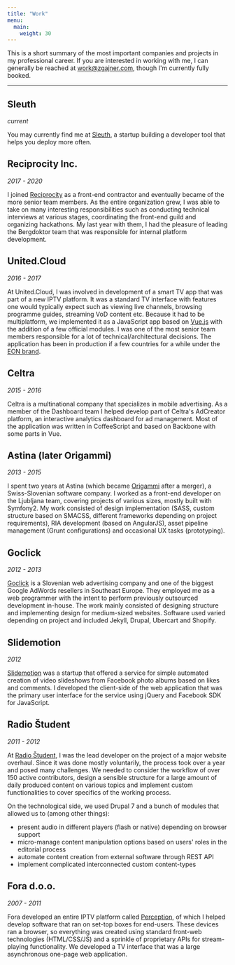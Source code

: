 ```yaml
---
title: "Work"
menu:
  main:
    weight: 30
---
```


This is a short summary of the most important companies and projects in my professional career. If you are interested in working with me, I can generally be reached at [work@zgajner.com](mailto:work@zgajner.com), though I'm currently fully booked.

<hr>

## Sleuth

*current*

You may currently find me at [Sleuth](https://www.sleuth.io), a startup building a developer tool that helps you deploy more often.

## Reciprocity Inc.

*2017 - 2020*

I joined [Reciprocity](https://reciprocitylabs.com/) as a front-end contractor and eventually became of the more senior team members. As the entire organization grew, I was able to take on many interesting responsibilities such as conducting technical interviews at various stages, coordinating the front-end guild and organizing hackathons. My last year with them, I had the pleasure of leading the Bergdoktor team that was responsible for internal platform development.

## United.Cloud

*2016 - 2017*

At United.Cloud, I was involved in development of a smart TV app that was part of a new IPTV platform. It was a standard TV interface with features one would typically expect such as viewing live channels, browsing programme guides, streaming VoD content etc. Because it had to be multiplatform, we implemented it as a JavaScript app based on [Vue.js](https://vuejs.org/) with the addition of a few official modules. I was one of the most senior team members responsible for a lot of technical/architectural decisions. The application has been in production if a few countries for a while under the [EON brand](https://eon.tv/).

## Celtra

*2015 - 2016*

Celtra is a multinational company that specializes in mobile advertising. As a member of the Dashboard team I helped develop part of Celtra's AdCreator platform, an interactive analytics dashboard for ad management. Most of the application was written in CoffeeScript and based on Backbone with some parts in Vue.

## Astina (later Origammi)

*2013 - 2015*

I spent two years at Astina (which became [Origammi](http://origammi.co) after a merger), a Swiss-Slovenian software company. I worked as a front-end developer on the Ljubljana team, covering projects of various sizes, mostly built with Symfony2. My work consisted of design implementation (SASS, custom structure based on SMACSS, different frameworks depending on project requirements), RIA development (based on AngularJS), asset pipeline management (Grunt configurations) and occasional UX tasks (prototyping).

## Goclick

*2012 - 2013*

[Goclick](//goclick.si) is a Slovenian web advertising company and one of the biggest Google AdWords resellers in Southeast Europe. They employed me as a web programmer with the intent to perform previously outsourced development in-house. The work mainly consisted of designing structure and implementing design for medium-sized websites. Software used varied depending on project and included Jekyll, Drupal, Ubercart and Shopify.

## Slidemotion

*2012*

[Slidemotion](//slidemotion.com) was a startup that offered a service for simple automated creation of video slideshows from Facebook photo albums based on likes and comments. I developed the client-side of the web application that was the primary user interface for the service using jQuery and Facebook SDK for JavaScript.

## Radio Študent

*2011 - 2012*

At [Radio Študent](//rš.si), I was the lead developer on the project of a major website overhaul. Since it was done mostly voluntarily, the process took over a year and posed many challenges. We needed to consider the workflow of over 150 active contributors, design a sensible structure for a large amount of daily produced content on various topics and implement custom functionalities to cover specifics of the working process.

On the technological side, we used Drupal 7 and a bunch of modules that allowed us to (among other things):

* present audio in different players (flash or native) depending on browser support
* micro-manage content manipulation options based on users' roles in the editorial process
* automate content creation from external software through REST API
* implement complicated interconnected custom content-types


## Fora d.o.o.

*2007 - 2011*

Fora developed an entire IPTV platform called [Perception](//fora.si), of which I helped develop software that ran on set-top boxes for end-users. These devices ran a browser, so everything was created using standard front-web technologies (HTML/CSS/JS) and a sprinkle of proprietary APIs for stream-playing functionality. We developed a TV interface that was a large asynchronous one-page web application.
